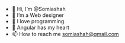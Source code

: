 - 👋 Hi, I’m @Somiashah
- 👀 I’m a Web designer
- 🌱 I love programming.
- 💞️ Angular has my heart
- 📫 How to reach me  somiashah@gmail.com

<!---
Somiashah/Somiashah is a ✨ special ✨ repository because its `README.md` (this file) appears on your GitHub profile.
You can click the Preview link to take a look at your changes.
--->
